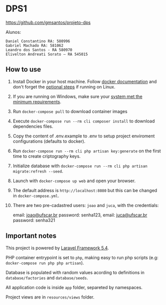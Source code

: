 # DPS1

https://github.com/gmsantos/projeto-dps

Alunos:

    Daniel Constantino RA: 580996
    Gabriel Machado RA: 581062
    Leandro dos Santos - RA 580970
    Elivelton Andreati Sorato – RA 545015

## How to use

1. Install Docker in your host machine. Follow [docker documentation](https://docs.docker.com/engine/installation/) and don't forget the [optional steps](https://docs.docker.com/engine/installation/linux/linux-postinstall/) if running on Linux.
1. If you are running on Windows, make sure your [system met the minimum requirements](https://docs.docker.com/docker-for-windows/install/#what-to-know-before-you-install).
1. Run `docker-compose pull` to download container images
1. Execute `docker-compose run --rm cli composer install` to download dependencies files.
1. Copy the content of .env.example to .env to setup project enviroment configurations (defaults to docker).
1. Run `docker-compose run --rm cli php artisan key:generate` on the first time to create criptography keys. 
1. Initialize database with `docker-compose run --rm cli php artisan migrate:refresh --seed`.
1. Launch with `docker-compose up web` and open your browser.
1. The default address is `http://localhost:8080` but this can be changed in `docker-compose.yml`.
1. There are two pre-cadastred users: `joao` and `juca`, with the credentials:

    email: joao@ufscar.br password: senha123,
    email: juca@ufscar.br password: senha321

## Important notes

This project is powered by [Laravel Framework 5.4](https://laravel.com/).

PHP container entrypoint is set to `php`, making easy to run php scripts (e.g: `docker-compose run php php artisan`).

Database is populated with random values acording to definitions in `database/factories` and `database/seeds`.

All application code is inside `app` folder, separeted by namespaces.

Project views are in `resources/views` folder.

